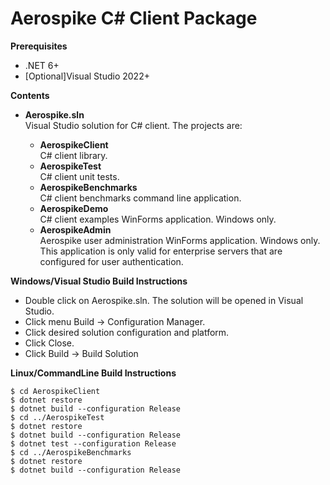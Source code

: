 Aerospike C# Client Package
===========================

**Prerequisites**

* .NET 6+
* [Optional]Visual Studio 2022+

**Contents**

* **Aerospike.sln**    
    Visual Studio solution for C# client. The projects are:
    
    * **AerospikeClient**    
        C# client library.
    * **AerospikeTest**    
        C# client unit tests.
    * **AerospikeBenchmarks**    
        C# client benchmarks command line application.
    * **AerospikeDemo**    
        C# client examples WinForms application. Windows only.
    * **AerospikeAdmin**    
        Aerospike user administration WinForms application. Windows only. This application is only valid for enterprise servers that are configured for user authentication.

**Windows/Visual Studio Build Instructions**

* Double click on Aerospike.sln.  The solution will be opened in Visual Studio.
* Click menu Build -> Configuration Manager.
* Click desired solution configuration and platform.
* Click Close.
* Click Build -> Build Solution

**Linux/CommandLine Build Instructions**

    $ cd AerospikeClient
    $ dotnet restore
    $ dotnet build --configuration Release
    $ cd ../AerospikeTest
    $ dotnet restore
    $ dotnet build --configuration Release
    $ dotnet test --configuration Release
    $ cd ../AerospikeBenchmarks
    $ dotnet restore
    $ dotnet build --configuration Release

